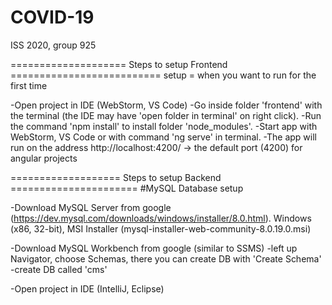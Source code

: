 # COVID-19
ISS 2020, group 925



==================== Steps to setup Frontend ==========================
setup = when you want to run for the first time

-Open project in IDE (WebStorm, VS Code)
-Go inside folder 'frontend' with the terminal (the IDE may have 'open folder in terminal' on right click).
-Run the command 'npm install' to install folder 'node_modules'.
-Start app with WebStorm, VS Code or with command 'ng serve' in terminal.
-The app will run on the address http://localhost:4200/  -> the default port (4200) for angular projects






=================== Steps to setup Backend ======================
#MySQL Database setup

-Download MySQL Server from google (https://dev.mysql.com/downloads/windows/installer/8.0.html).
Windows (x86, 32-bit), MSI Installer
(mysql-installer-web-community-8.0.19.0.msi)

-Download MySQL Workbench from google (similar to SSMS)
    -left up Navigator, choose Schemas, there you can create DB with 'Create Schema'
    -create DB called 'cms'

-Open project in IDE (IntelliJ, Eclipse)




